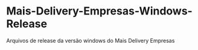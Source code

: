 # Mais-Delivery-Empresas-Windows-Release
Arquivos de release da versão windows do Mais Delivery Empresas
